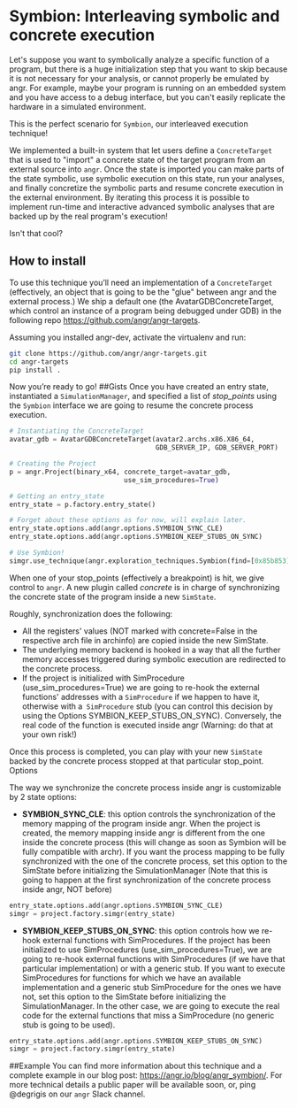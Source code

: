 # Symbion: Interleaving symbolic and concrete execution

Let's suppose you want to symbolically analyze a specific function of a program, but there is a huge initialization step that you want to skip because it is not necessary for your analysis, or cannot properly be emulated by angr. For example, maybe your program is running on an embedded system and you have access to a debug interface, but you can't easily replicate the hardware in a simulated environment.

This is the perfect scenario for `Symbion`, our interleaved execution technique!

We implemented a built-in system that let users define a `ConcreteTarget` that is used to "import" a concrete state of the target program from an external source into `angr`. Once the state is imported you can make parts of the state symbolic, use symbolic execution on this state, run your analyses, and finally concretize the symbolic parts and resume concrete execution in the external environment. By iterating this process it is possible to implement run-time and interactive advanced symbolic analyses that are backed up by the real program's execution!

Isn't that cool?

## How to install
To use this technique you’ll need an implementation of a `ConcreteTarget` (effectively, an object that is going to be the "glue" between angr and the external process.) We ship a default one (the AvatarGDBConcreteTarget, which control an instance of a program being debugged under GDB) in the following repo https://github.com/angr/angr-targets.

Assuming you installed angr-dev, activate the virtualenv and run:

```bash
git clone https://github.com/angr/angr-targets.git
cd angr-targets
pip install .
```

Now you’re ready to go!
##Gists 
Once you have created an entry state, instantiated a `SimulationManager`, and specified a list of *stop_points* using the `Symbion` interface we are going to resume the concrete process execution.
```python
# Instantiating the ConcreteTarget
avatar_gdb = AvatarGDBConcreteTarget(avatar2.archs.x86.X86_64,
                                     GDB_SERVER_IP, GDB_SERVER_PORT)

# Creating the Project
p = angr.Project(binary_x64, concrete_target=avatar_gdb,
                             use_sim_procedures=True)

# Getting an entry_state
entry_state = p.factory.entry_state()

# Forget about these options as for now, will explain later.
entry_state.options.add(angr.options.SYMBION_SYNC_CLE)
entry_state.options.add(angr.options.SYMBION_KEEP_STUBS_ON_SYNC)      

# Use Symbion!                                
simgr.use_technique(angr.exploration_techniques.Symbion(find=[0x85b853])
```
When one of your stop_points (effectively a breakpoint) is hit, we give control to `angr`. 
A new plugin called *concrete* is in charge of synchronizing the concrete state of the program inside a new `SimState`. 

Roughly, synchronization does the following:
* All the registers' values (NOT marked with concrete=False in the respective arch file in archinfo) are copied inside the new SimState.
* The underlying memory backend is hooked in a way that all the further memory accesses triggered during symbolic execution are redirected to the concrete process.
* If the project is initialized with SimProcedure (use_sim_procedures=True) we are going to re-hook the external functions' addresses with a `SimProcedure` if we happen to have it, otherwise with a` SimProcedure` stub (you can control this decision by using the Options SYMBION_KEEP_STUBS_ON_SYNC). Conversely, the real code of the function is executed inside angr (Warning: do that at your own risk!)

Once this process is completed, you can play with your new `SimState` backed by the concrete process stopped at that particular stop_point.
Options

The way we synchronize the concrete process inside angr is customizable by 2 state options:
* **SYMBION_SYNC_CLE**: this option controls the synchronization of the memory mapping of the program inside angr. When the project is created, the memory mapping inside angr is different from the one inside the concrete process (this will change as soon as Symbion will be fully compatible with archr). If you want the process mapping to be fully synchronized with the one of the concrete process, set this option to the SimState before initializing the SimulationManager (Note that this is going to happen at the first synchronization of the concrete process inside angr, NOT before)
```python
entry_state.options.add(angr.options.SYMBION_SYNC_CLE)
simgr = project.factory.simgr(entry_state)
```

* **SYMBION_KEEP_STUBS_ON_SYNC**: this option controls how we re-hook external functions with SimProcedures. If the project has been initialized to use SimProcedures (use_sim_procedures=True), we are going to re-hook external functions with SimProcedures (if we have that particular implementation) or with a generic stub. If you want to execute SimProcedures for functions for which we have an available implementation and a generic stub SimProcedure for the ones we have not, set this option to the SimState before initializing the SimulationManager. In the other case, we are going to execute the real code for the external functions that miss a SimProcedure (no generic stub is going to be used).
```python
entry_state.options.add(angr.options.SYMBION_KEEP_STUBS_ON_SYNC)
simgr = project.factory.simgr(entry_state)
```
##Example
You can find more information about this technique and a complete example in our blog post: https://angr.io/blog/angr_symbion/.
For more technical details a public paper will be available soon, or, ping @degrigis on our `angr` Slack channel.

